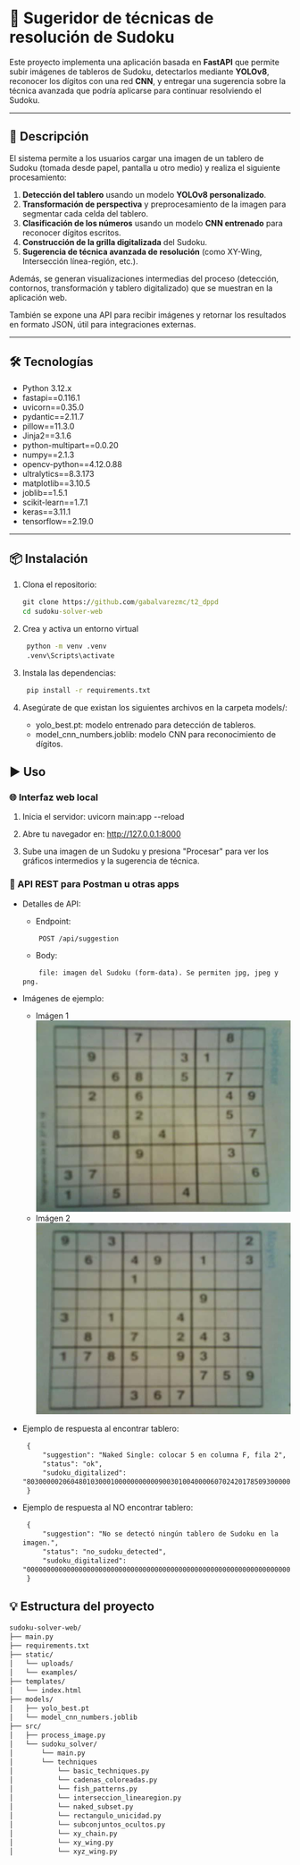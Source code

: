 # 🧠 Sugeridor de técnicas de resolución de Sudoku

Este proyecto implementa una aplicación basada en **FastAPI** que permite subir imágenes de tableros de Sudoku, detectarlos mediante **YOLOv8**, reconocer los dígitos con una red **CNN**, y entregar una sugerencia sobre la técnica avanzada que podría aplicarse para continuar resolviendo el Sudoku.

---

## 📖 Descripción

El sistema permite a los usuarios cargar una imagen de un tablero de Sudoku (tomada desde papel, pantalla u otro medio) y realiza el siguiente procesamiento:

1. **Detección del tablero** usando un modelo **YOLOv8 personalizado**.
2. **Transformación de perspectiva** y preprocesamiento de la imagen para segmentar cada celda del tablero.
3. **Clasificación de los números** usando un modelo **CNN entrenado** para reconocer dígitos escritos.
4. **Construcción de la grilla digitalizada** del Sudoku.
5. **Sugerencia de técnica avanzada de resolución** (como XY-Wing, Intersección línea-región, etc.).

Además, se generan visualizaciones intermedias del proceso (detección, contornos, transformación y tablero digitalizado) que se muestran en la aplicación web.

También se expone una API para recibir imágenes y retornar los resultados en formato JSON, útil para integraciones externas.

---

## 🛠 Tecnologías

- Python 3.12.x
- fastapi==0.116.1
- uvicorn==0.35.0
- pydantic==2.11.7
- pillow==11.3.0
- Jinja2==3.1.6
- python-multipart==0.0.20
- numpy==2.1.3
- opencv-python==4.12.0.88
- ultralytics==8.3.173
- matplotlib==3.10.5
- joblib==1.5.1
- scikit-learn==1.7.1
- keras==3.11.1
- tensorflow==2.19.0

---

## 📦 Instalación

1. Clona el repositorio:
   ```cmd
   git clone https://github.com/gabalvarezmc/t2_dppd
   cd sudoku-solver-web
   ```

2. Crea y activa un entorno virtual
   ```cmd
    python -m venv .venv
    .venv\Scripts\activate
   ```

3. Instala las dependencias:
   ```cmd
    pip install -r requirements.txt
   ```

4. Asegúrate de que existan los siguientes archivos en la carpeta models/:
    - yolo_best.pt: modelo entrenado para detección de tableros.
    - model_cnn_numbers.joblib: modelo CNN para reconocimiento de dígitos.

## ▶️ Uso
### 🌐 Interfaz web local

1. Inicia el servidor:
    uvicorn main:app --reload

2. Abre tu navegador en:
    http://127.0.0.1:8000

3. Sube una imagen de un Sudoku y presiona "Procesar" para ver los gráficos intermedios y la sugerencia de técnica.

### 🧪 API REST para Postman u otras apps
- Detalles de API:
    - Endpoint:
    ```
        POST /api/suggestion
    ```
    - Body:
    ```
        file: imagen del Sudoku (form-data). Se permiten jpg, jpeg y png. 
    ```
- Imágenes de ejemplo:
    - Imágen 1
   ![alt text](static/examples/image1.jpg)
    - Imágen 2
   ![alt text](static/examples/image2.jpg)

- Ejemplo de respuesta al encontrar tablero:
   ```
    {
        "suggestion": "Naked Single: colocar 5 en columna F, fila 2",
        "status": "ok",
        "sudoku_digitalized": "803000002060480103000100000000000900301004000060702420178509300000000758000267000"
    }
   ```

- Ejemplo de respuesta al NO encontrar tablero:
   ```
    {
        "suggestion": "No se detectó ningún tablero de Sudoku en la imagen.",
        "status": "no_sudoku_detected",
        "sudoku_digitalized": "000000000000000000000000000000000000000000000000000000000000000000000000000000000"
    }
   ```


## 💡 Estructura del proyecto

    sudoku-solver-web/
    ├── main.py
    ├── requirements.txt
    ├── static/
    │   └── uploads/
    │   └── examples/
    ├── templates/
    │   └── index.html
    ├── models/
    │   ├── yolo_best.pt
    │   └── model_cnn_numbers.joblib
    ├── src/
    │   ├── process_image.py
    │   └── sudoku_solver/
    │       └── main.py
    │       └── techniques
    │           └── basic_techniques.py
    │           └── cadenas_coloreadas.py
    │           └── fish_patterns.py
    │           └── interseccion_linearegion.py
    │           └── naked_subset.py
    │           └── rectangulo_unicidad.py
    │           └── subconjuntos_ocultos.py
    │           └── xy_chain.py
    │           └── xy_wing.py
    │           └── xyz_wing.py
